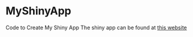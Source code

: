 # MyShinyApp
Code to Create My Shiny App
The shiny app can be found at <a href="https://seclementine.shinyapps.io/WordPredictionApp/">this website </a>
